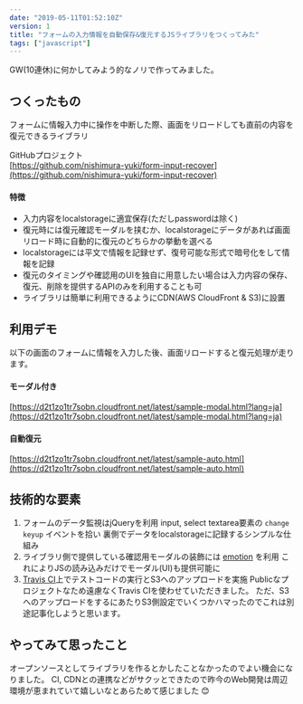 ```yaml
---
date: "2019-05-11T01:52:10Z"
version: 1
title: "フォームの入力情報を自動保存&復元するJSライブラリをつくってみた"
tags: ["javascript"]
---
```


GW(10連休)に何かしてみよう的なノリで作ってみました。

## つくったもの

フォームに情報入力中に操作を中断した際、画面をリロードしても直前の内容を復元できるライブラリ

GitHubプロジェクト  
[https://github.com/nishimura-yuki/form-input-recover](https://github.com/nishimura-yuki/form-input-recover)

#### 特徴

* 入力内容をlocalstorageに適宜保存(ただしpasswordは除く)
* 復元時には復元確認モーダルを挟むか、localstorageにデータがあれば画面リロード時に自動的に復元のどちらかの挙動を選べる
* localstorageには平文で情報を記録せず、復号可能な形式で暗号化をして情報を記録
* 復元のタイミングや確認用のUIを独自に用意したい場合は入力内容の保存、復元、削除を提供するAPIのみを利用することも可
* ライブラリは簡単に利用できるようにCDN(AWS CloudFront & S3)に設置

## 利用デモ

以下の画面のフォームに情報を入力した後、画面リロードすると復元処理が走ります。
#### モーダル付き
[https://d2t1zo1tr7sobn.cloudfront.net/latest/sample-modal.html?lang=ja](https://d2t1zo1tr7sobn.cloudfront.net/latest/sample-modal.html?lang=ja)
#### 自動復元
[https://d2t1zo1tr7sobn.cloudfront.net/latest/sample-auto.html](https://d2t1zo1tr7sobn.cloudfront.net/latest/sample-auto.html)

## 技術的な要素

1. フォームのデータ監視はjQueryを利用
    input, select textarea要素の `change` `keyup` イベントを拾い
    裏側でデータをlocalstorageに記録するシンプルな仕組み
2. ライブラリ側で提供している確認用モーダルの装飾には [emotion](https://emotion.sh/docs/introduction) を利用
    これによりJSの読み込みだけでモーダル(UI)も提供可能に
3. [Travis CI](https://travis-ci.com/nishimura-yuki/form-input-recover)上でテストコードの実行とS3へのアップロードを実施
    Publicなプロジェクトなため遠慮なくTravis CIを使わせていただきました。
    ただ、S3へのアップロードをするにあたりS3側設定でいくつかハマったのでこれは別途記事化しようと思います。

## やってみて思ったこと

オープンソースとしてライブラリを作るとかしたことなかったのでよい機会になりました。
CI, CDNとの連携などがサクッとできたので昨今のWeb開発は周辺環境が恵まれていて嬉しいなとあらためて感じました 😊